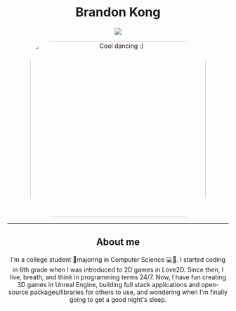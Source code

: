 
<h1 align="center">  
  Brandon Kong
</h1>

<p align="center">
  <img src="https://github-readme-stats.vercel.app/api?username=brandon-kong&show_icons=true&theme=dark" />
</p>

<p align="center">
  <img src="https://bestanimations.com/media/guys-dancing/802306631funny-guys-dancing-animated-gif-10.gif" height="auto" width="400" style="border-radius: 50px" alt="Cool dancing :)"/>
</p>

<hr>

<h2 align="center">
  About me
</h2>

<p align="center">
  I'm a college student 📝majoring in Computer Science 💻🔬. I started coding in 6th grade when I was introduced to 2D games in Love2D. Since then, I live, breath, and think in programming terms 24/7. Now, I have fun creating 3D games in Unreal Engine, building full stack applications and open-source packages/libraries for others to use, and wondering when I'm finally going to get a good night's sleep.
  
  
</p>

